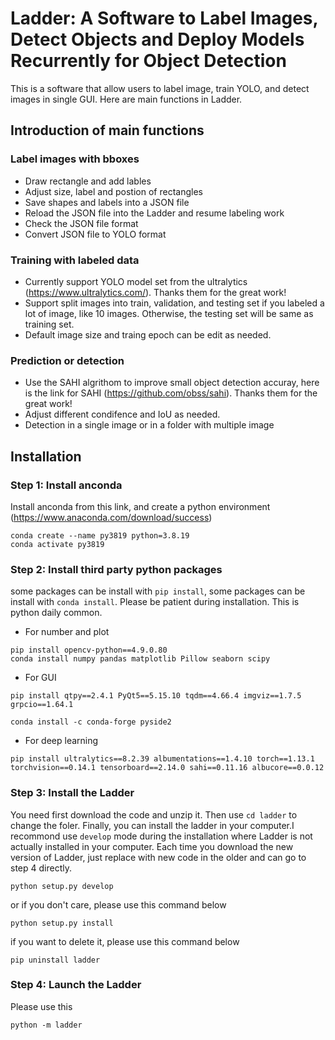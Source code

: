 # Ladder: A Software to Label Images, Detect Objects and Deploy Models Recurrently for Object Detection
This is a software that allow users to label image, train YOLO, and detect images in single GUI. Here are main functions in Ladder. 

## Introduction of main functions

### Label images with bboxes
- Draw rectangle and add lables
- Adjust size, label and postion of rectangles
- Save shapes and labels into a JSON file
- Reload the JSON file into the Ladder and resume labeling work
- Check the JSON file format
- Convert JSON file to YOLO format

### Training with labeled data
- Currently support YOLO model set from the ultralytics (https://www.ultralytics.com/). Thanks them for the great work!
- Support split images into train, validation, and testing set if you labeled a lot of image, like 10 images. Otherwise, the testing set will be same as training set.
- Default image size and traing epoch can be edit as needed.

### Prediction or detection
- Use the SAHI algrithom to improve small object detection accuray, here is the link for SAHI (https://github.com/obss/sahi). Thanks them for the great work!
- Adjust different condifence and IoU as needed.
- Detection in a single image or in a folder with multiple image

## Installation

### Step 1: Install anconda
Install anconda from this link, and create a python environment
(https://www.anaconda.com/download/success)
```
conda create --name py3819 python=3.8.19
conda activate py3819 
```
### Step 2: Install third party python packages
some packages can be install with `pip install`, some packages can be install with `conda install`. Please be patient during installation. This is python daily common.
- For number and plot
```
pip install opencv-python==4.9.0.80
conda install numpy pandas matplotlib Pillow seaborn scipy
```
- For GUI
```
pip install qtpy==2.4.1 PyQt5==5.15.10 tqdm==4.66.4 imgviz==1.7.5 grpcio==1.64.1

conda install -c conda-forge pyside2
```
- For deep learning
```
pip install ultralytics==8.2.39 albumentations==1.4.10 torch==1.13.1 torchvision==0.14.1 tensorboard==2.14.0 sahi==0.11.16 albucore==0.0.12
```

### Step 3: Install the Ladder

You need first download the code and unzip it. Then use `cd ladder` to change the foler. Finally, you can install the ladder in your computer.I recommond use `develop` mode during the installation where Ladder is not actually installed in your computer. Each time you download the new version of Ladder, just replace with new code in the older and can go to step 4 directly.

```
python setup.py develop
```
or if you don't care, please use this command below
```
python setup.py install
```
if you want to delete it, please use this command below
```
pip uninstall ladder
```

### Step 4: Launch the Ladder
Please use this
```
python -m ladder
```


